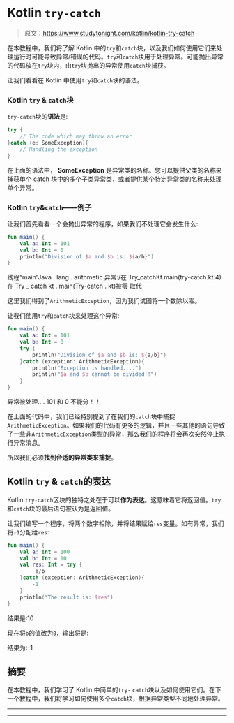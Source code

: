 # Kotlin `try-catch`

> 原文：<https://www.studytonight.com/kotlin/kotlin-try-catch>

在本教程中，我们将了解 Kotlin 中的`try`和`catch`块，以及我们如何使用它们来处理运行时可能导致异常/错误的代码。`try`和`catch`块用于处理异常。可能抛出异常的代码放在`try`块内，由`try`块抛出的异常使用`catch`块捕获。

让我们看看在 Kotlin 中使用`try`和`catch`块的语法。

### Kotlin `try` & `catch`块

`try-catch`块的**语法**是:

```kt
try {
    // The code which may throw an error
}catch (e: SomeException){
    // Handling the exception 
}
```

在上面的语法中， **SomeException** 是异常类的名称。您可以提供父类的名称来捕获单个 catch 块中的多个子类异常类，或者提供某个特定异常类的名称来处理单个异常。

### Kotlin `try`&`catch`——例子

让我们首先看看一个会抛出异常的程序，如果我们不处理它会发生什么:

```kt
fun main() {
    val a: Int = 101
    val b: Int = 0
    println("Division of $a and $b is: ${a/b}")
}
```

线程“main”Java . lang . arithmetic 异常:/在 Try_catchKt.main(try-catch.kt:4)
在 Try _ catch kt . main(Try-catch . kt)被零
取代

这里我们得到了`ArithmeticException`，因为我们试图将一个数除以零。

让我们使用`try`和`catch`块来处理这个异常:

```kt
fun main() {
    val a: Int = 101
    val b: Int = 0
    try {
        println("Division of $a and $b is: ${a/b}")
    }catch (exception: ArithmeticException){
        println("Exception is handled....")
        println("$a and $b cannot be divided!!")
    }
}
```

异常被处理....
101 和 0 不能分！！

在上面的代码中，我们已经特别提到了在我们的`catch`块中捕捉`ArithmeticException`。如果我们的代码有更多的逻辑，并且一些其他的语句导致了一些非`ArithmeticException`类型的异常，那么我们的程序将会再次突然停止执行异常消息。

所以我们必须**找到合适的异常类来捕捉**。

## Kotlin `try` & `catch`的表达

Kotlin `try-catch`区块的独特之处在于可以**作为表达**。这意味着它将返回值。`try`和`catch`块的最后语句被认为是返回值。

让我们编写一个程序，将两个数字相除，并将结果赋给`res`变量。如有异常，我们将`-1`分配给`res`:

```kt
fun main() {
    val a: Int = 100
    val b: Int = 10
    val res: Int = try {
         a/b
    }catch (exception: ArithmeticException){
        -1
    }
    println("The result is: $res")
}
```

结果是:10

现在将`b`的值改为`0`，输出将是:

结果为:-1

## 摘要

在本教程中，我们学习了 Kotlin 中简单的`try-` `catch`块以及如何使用它们。在下一个教程中，我们将学习如何使用多个`catch`块，根据异常类型不同地处理异常。

* * *

* * *